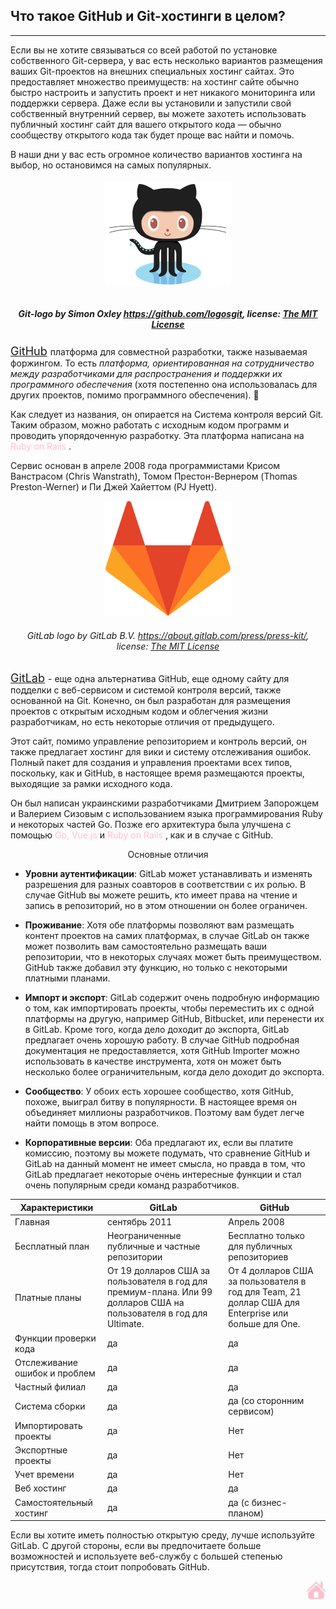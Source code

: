 ## Что такое GitHub и Git-хостинги в целом? 
---
 Если вы не хотите связываться со всей работой по установке собственного Git-сервера, у вас есть несколько вариантов размещения ваших Git-проектов на внешних специальных хостинг сайтах. Это предоставляет множество преимуществ: на хостинг сайте обычно быстро настроить и запустить проект и нет никакого мониторинга или поддержки сервера. Даже если вы установили и запустили свой собственный внутренний сервер, вы можете захотеть использовать публичный хостинг сайт для вашего открытого кода — обычно сообществу открытого кода так будет проще вас найти и помочь. 

В наши дни у вас есть огромное количество вариантов хостинга на выбор, но остановимся на самых популярных. 



######  <p align = "center"> <img src="./assets/Octocat.png" width="200">  
##### <center> Git-logo by Simon Oxley https://github.com/logosgit, license: [The MIT License](https://opensource.org/licenses/mit-license.php)




 <font size="4"> [GitHub](https://github.com) </font> платформа для совместной разработки, также называемая форжингом. То есть *платформа, ориентированная на сотрудничество между разработчиками для распространения и поддержки их программного обеспечения* (хотя постепенно она использовалась для других проектов, помимо программного обеспечения). :paw_prints:


Как следует из названия, он опирается на Система контроля версий Git. Таким образом, можно работать с исходным кодом программ и проводить упорядоченную разработку. Эта платформа написана на <span style="color:pink"> Ruby on Rails </span>.

Сервис основан в апреле 2008 года программистами Крисом Ванстрасом (Chris Wanstrath), Томом Престон-Вернером (Thomas Preston-Werner) и Пи Джей Хайеттом (PJ Hyett).

 <p align = "center"> <img src="./assets/gitlab.svg" width="200"> 


###### <center> GitLab logo by GitLab B.V. https://about.gitlab.com/press/press-kit/, license: [The MIT License](https://opensource.org/licenses/mit-license.php) </center>

<font size="4">  [GitLab](https://about.gitlab.com) </font> - еще одна альтернатива GitHub, еще одному сайту для подделки с веб-сервисом и системой контроля версий, также основанной на Git. Конечно, он был разработан для размещения проектов с открытым исходным кодом и облегчения жизни разработчикам, но есть некоторые отличия от предыдущего.

Этот сайт, помимо управление репозиторием и контроль версий, он также предлагает хостинг для вики и систему отслеживания ошибок. Полный пакет для создания и управления проектами всех типов, поскольку, как и GitHub, в настоящее время размещаются проекты, выходящие за рамки исходного кода.

Он был написан украинскими разработчиками Дмитрием Запорожцем и Валерием Сизовым с использованием языка программирования Ruby и некоторых частей Go. Позже его архитектура была улучшена с помощью <span style="color:pink"> Go, Vue.js </span> и <span style="color:pink"> Ruby on Rails </span>, как и в случае с GitHub.

 <center> Основные отличия</center>


* **Уровни аутентификации**: GitLab может устанавливать и изменять разрешения для разных соавторов в соответствии с их ролью. В случае GitHub вы можете решить, кто имеет права на чтение и запись в репозиторий, но в этом отношении он более ограничен.

* **Проживание**: Хотя обе платформы позволяют вам размещать контент проектов на самих платформах, в случае GitLab он также может позволить вам самостоятельно размещать ваши репозитории, что в некоторых случаях может быть преимуществом. GitHub также добавил эту функцию, но только с некоторыми платными планами.

* **Импорт и экспорт**: GitLab содержит очень подробную информацию о том, как импортировать проекты, чтобы переместить их с одной платформы на другую, например GitHub, Bitbucket, или перенести их в GitLab. Кроме того, когда дело доходит до экспорта, GitLab предлагает очень хорошую работу. В случае GitHub подробная документация не предоставляется, хотя GitHub Importer можно использовать в качестве инструмента, хотя он может быть несколько более ограничительным, когда дело доходит до экспорта.

* **Сообщество**: У обоих есть хорошее сообщество, хотя GitHub, похоже, выиграл битву в популярности. В настоящее время он объединяет миллионы разработчиков. Поэтому вам будет легче найти помощь в этом вопросе.
* **Корпоративные версии**: Оба предлагают их, если вы платите комиссию, поэтому вы можете подумать, что сравнение GitHub и GitLab на данный момент не имеет смысла, но правда в том, что GitLab предлагает некоторые очень интересные функции и стал очень популярным среди команд разработчиков.


Характеристики|	GitLab	|GitHub
---|---|---
Главная|	сентябрь 2011|	Апрель 2008
Бесплатный план	|Неограниченные публичные и частные репозитории	|Бесплатно только для публичных репозиториев
Платные планы|	От 19 долларов США за пользователя в год для премиум-плана. Или 99 долларов США на пользователя в год для Ultimate.	|От 4 долларов США за пользователя в год для Team, 21 доллар США для Enterprise или больше для One.
Функции проверки кода|	да	|да
Отслеживание ошибок и проблем	|да|	да
Частный филиал|	да|	да|
Система сборки|	да	|да (со сторонним сервисом)
Импортировать проекты|	да|	Нет
Экспортные проекты	|да	|Нет
Учет времени	|да	|Нет
Веб хостинг	|да	|да
Самостоятельный хостинг	|да	|да (с бизнес-планом)

Если вы хотите иметь полностью открытую среду, лучше используйте GitLab. С другой стороны, если вы предпочитаете больше возможностей и используете веб-службу с большей степенью присутствия, тогда стоит попробовать GitHub.<p align = "right"> [![](/assets/pngwing.com-2.png)](./readme.md "домой") 